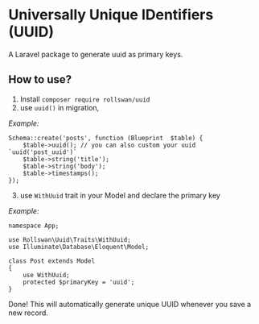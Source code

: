 

# Universally Unique IDentifiers (UUID)

A Laravel package to generate uuid as primary keys.

## How to use?
1) Install `composer require rollswan/uuid`
2) use `uuid()` in migration, 

*Example:*

    Schema::create('posts', function (Blueprint  $table) {
        $table->uuid(); // you can also custom your uuid `uuid('post_uuid')`
        $table->string('title');
        $table->string('body');
        $table->timestamps();
    });


3) use `WithUuid` trait in your Model and declare the primary key

*Example:*

    namespace App;
    
    use Rollswan\Uuid\Traits\WithUuid;
    use Illuminate\Database\Eloquent\Model;
    
    class Post extends Model
    {
        use WithUuid;
        protected $primaryKey = 'uuid';
    }


Done!
This will automatically generate unique UUID whenever you save a new record.
